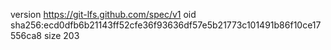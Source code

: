 version https://git-lfs.github.com/spec/v1
oid sha256:ecd0dfb6b21143ff52cfe36f93636df57e5b21773c101491b86f10ce17556ca8
size 203
